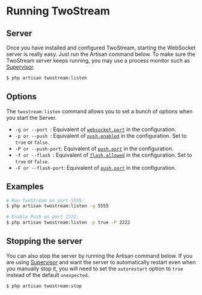 # Running TwoStream
<!-- [[TOC]] -->

## Server

Once you have installed and configured TwoStream, starting the WebSocket server is really easy. Just run the Artisan command below. To make sure the TwoStream server keeps running, you may use a process monitor such as [Supervisor][supervisor].

```bash
$ php artisan twostream:listen
```

## Options

The `twostream:listen` command allows you to set a bunch of options when you start the Server.

 - `-g or --port `: Equivalent of [`websocket.port`](docs/configuration/#websocket-settings) in the configuration.
 - `-p or --push `: Equivalent of [`push.enabled`](docs/configuration/#push-settings) in the configuration. Set to `true` or `false`.
 - `-P or --push-port`: Equivalent of [`push.port`](docs/configuration/#push-settings) in the configuration.
 - `-f or --flash `: Equivalent of [`flash.allowed`](docs/configuration/#legacy-settings) in the configuration. Set to `true` or `false`.
 - `-F or --flash-port`: Equivalent of [`push.port`](docs/configuration/#legacy-settings) in the configuration.

## Examples

```bash
# Run TwoStream on port 5555:
$ php artisan twostream:listen -g 5555

# Enable Push on port 2222:
$ php artisan twostream:listen -p true -P 2222
```

## Stopping the server

You can also stop the server by running the Artisan command below. If you are using [Supervisor][supervisor] and want the server to automatically restart even when you manually stop it, you will need to set the `autorestart` option to `true` instead of the default `unexpected`.

```bash
$ php artisan twostream:stop
```

[supervisor]: http://supervisord.org/
